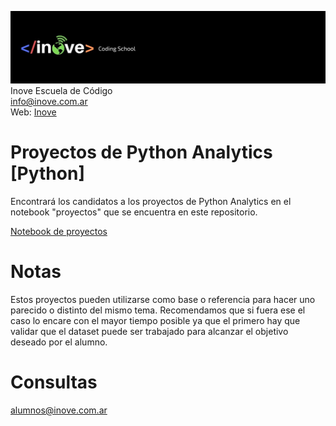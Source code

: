 ![Inove banner](/inove.jpg)
Inove Escuela de Código\
info@inove.com.ar\
Web: [Inove](http://inove.com.ar)

# Proyectos de Python Analytics [Python]
Encontrará los candidatos a los proyectos de Python Analytics en el notebook "proyectos" que se encuentra en este repositorio.

[Notebook de proyectos](https://github.com/InoveAlumnos/proyecto_analytics_python/blob/main/proyectos.ipynb)

# Notas
Estos proyectos pueden utilizarse como base o referencia para hacer uno parecido o distinto del mismo tema. Recomendamos que si fuera ese el caso lo encare con el mayor tiempo posible ya que el primero hay que validar que el dataset puede ser trabajado para alcanzar el objetivo deseado por el alumno.

# Consultas
alumnos@inove.com.ar

